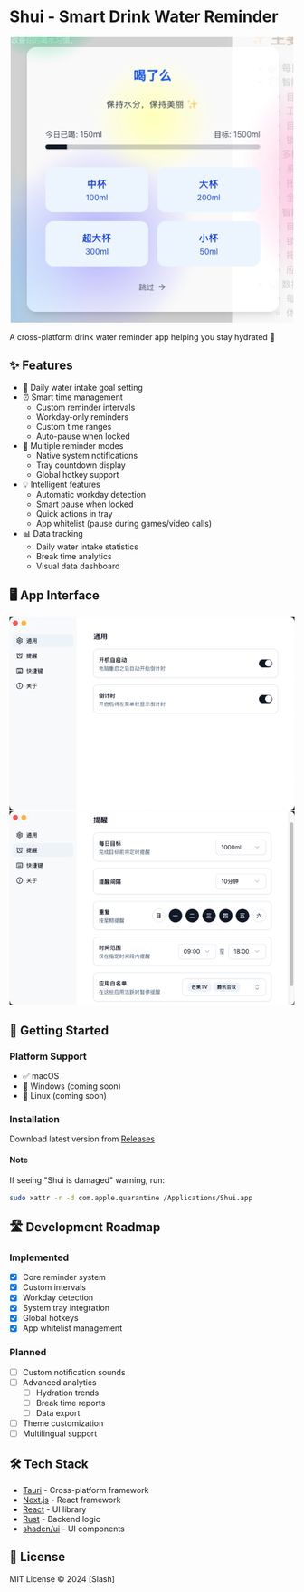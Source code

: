 # Shui - Smart Drink Water Reminder

<p align="center">
  <img src="public/screenshot-0.png" alt="Shui Screenshot" width="500"/>
</p>

A cross-platform drink water reminder app helping you stay hydrated 💪

## ✨ Features

- 🎯 Daily water intake goal setting
- ⏰ Smart time management
  - Custom reminder intervals
  - Workday-only reminders
  - Custom time ranges
  - Auto-pause when locked
- 🔔 Multiple reminder modes
  - Native system notifications
  - Tray countdown display
  - Global hotkey support
- 💡 Intelligent features
  - Automatic workday detection
  - Smart pause when locked
  - Quick actions in tray
  - App whitelist (pause during games/video calls)
- 📊 Data tracking
  - Daily water intake statistics
  - Break time analytics
  - Visual data dashboard

## 🖥 App Interface

<p align="center">
  <img src="public/screenshot-2.png" alt="Settings"/>
  <br/>
  <img src="public/screenshot-3.png" alt="Notification"/>
</p>

## 🚀 Getting Started

### Platform Support

- ✅ macOS
- 🚧 Windows (coming soon)
- 🚧 Linux (coming soon)

### Installation

Download latest version from [Releases](https://github.com/rock-zhang/Shui/releases/)

#### Note

If seeing "Shui is damaged" warning, run:

```bash
sudo xattr -r -d com.apple.quarantine /Applications/Shui.app
```

## 🛣 Development Roadmap

### Implemented

- [x] Core reminder system
- [x] Custom intervals
- [x] Workday detection
- [x] System tray integration
- [x] Global hotkeys
- [x] App whitelist management

### Planned

- [ ] Custom notification sounds
- [ ] Advanced analytics
  - [ ] Hydration trends
  - [ ] Break time reports
  - [ ] Data export
- [ ] Theme customization
- [ ] Multilingual support

## 🛠 Tech Stack

- [Tauri](https://tauri.app/) - Cross-platform framework
- [Next.js](https://nextjs.org/) - React framework
- [React](https://reactjs.org/) - UI library
- [Rust](https://www.rust-lang.org/) - Backend logic
- [shadcn/ui](https://ui.shadcn.com/) - UI components

## 📝 License

MIT License © 2024 [Slash]
